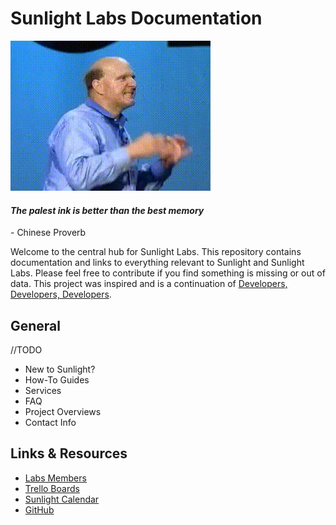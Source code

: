 # Sunlight Labs Documentation

[![This is for developers](assets/developers-developers-developers.gif)](https://www.youtube.com/watch?v=Vhh_GeBPOhs)

#### _The palest ink is better than the best memory_ 

\- Chinese Proverb    

Welcome to the central hub for Sunlight Labs. This repository contains documentation and links to everything relevant to Sunlight and Sunlight Labs. Please feel free to contribute if you find something is missing or out of data. This project was inspired and is a continuation of [Developers, Developers, Developers](https://gitlab.sunlightlabs.com/labs/developers-developers-developers/tree/master).

## General

//TODO

- New to Sunlight?
- How-To Guides
- Services
- FAQ
- Project Overviews
- Contact Info

## Links & Resources

- [Labs Members](https://gitlab.sunlightlabs.com/labs/sunlightlabs-docs/tree/master/whoiswho/)
- [Trello Boards](https://trello.com/sunlightlabs)
- [Sunlight Calendar](https://calendar.google.com/calendar/embed?src=sunlightfoundation%40gmail.com&ctz=America/New_York)
- [GitHub](https://github.com/sunlightlabs)
